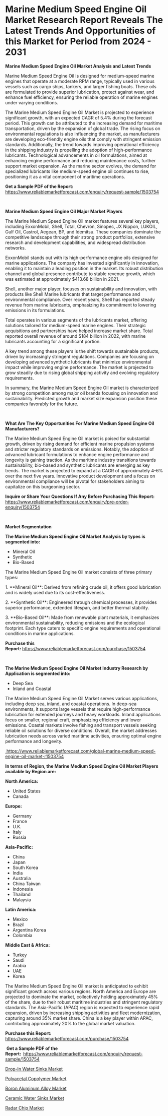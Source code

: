 <p><h1>Marine Medium Speed Engine Oil Market Research Report Reveals The Latest Trends And Opportunities of this Market for Period from 2024 - 2031</h1></p><p><strong>Marine Medium Speed Engine Oil Market Analysis and Latest Trends</strong></p>
<p><p>Marine Medium Speed Engine Oil is designed for medium-speed marine engines that operate at a moderate RPM range, typically used in various vessels such as cargo ships, tankers, and larger fishing boats. These oils are formulated to provide superior lubrication, protect against wear, and enhance fuel efficiency, ensuring the reliable operation of marine engines under varying conditions.</p><p>The Marine Medium Speed Engine Oil Market is projected to experience significant growth, with an expected CAGR of 5.4% during the forecast period. This growth can be attributed to the increasing demand for maritime transportation, driven by the expansion of global trade. The rising focus on environmental regulations is also influencing the market, as manufacturers are developing eco-friendly engine oils that comply with stringent emission standards. Additionally, the trend towards improving operational efficiency in the shipping industry is propelling the adoption of high-performance lubricants. Technological advancements in oil formulations, aimed at enhancing engine performance and reducing maintenance costs, further support market expansion. As the marine sector evolves, the demand for specialized lubricants like medium-speed engine oil continues to rise, positioning it as a vital component of maritime operations.</p></p>
<p><strong>Get a Sample PDF of the Report:&nbsp;</strong> <a href="https://www.reliablemarketforecast.com/enquiry/request-sample/1503754?utm_campaign=1178&utm_medium=2&utm_source=Github&utm_content=ia&utm_term=27092024&utm_id=marine-medium-speed-engine-oil">https://www.reliablemarketforecast.com/enquiry/request-sample/1503754</a></p>
<p>&nbsp;</p>
<p><strong>Marine Medium Speed Engine Oil Major Market Players</strong></p>
<p><p>The Marine Medium Speed Engine Oil market features several key players, including ExxonMobil, Shell, Total, Chevron, Sinopec, JX Nippon, LUKOIL, Gulf Oil, Castrol, Aegean, BP, and Idemitsu. These companies dominate the competitive landscape through their strong product portfolios, extensive research and development capabilities, and widespread distribution networks.</p><p>ExxonMobil stands out with its high-performance engine oils designed for marine applications. The company has invested significantly in innovation, enabling it to maintain a leading position in the market. Its robust distribution channel and global presence contribute to stable revenue growth, which was estimated at approximately $413.68 billion in 2021.</p><p>Shell, another major player, focuses on sustainability and innovation, with products like Shell Marine lubricants that target performance and environmental compliance. Over recent years, Shell has reported steady revenue from marine lubricants, emphasizing its commitment to lowering emissions in its formulations.</p><p>Total operates in various segments of the lubricants market, offering solutions tailored for medium-speed marine engines. Their strategic acquisitions and partnerships have helped increase market share. Total reported overall revenue of around $184 billion in 2022, with marine lubricants accounting for a significant portion.</p><p>A key trend among these players is the shift towards sustainable products, driven by increasingly stringent regulations. Companies are focusing on developing advanced synthetic lubricants that minimize environmental impact while improving engine performance. The market is projected to grow steadily due to rising global shipping activity and evolving regulatory requirements.</p><p>In summary, the Marine Medium Speed Engine Oil market is characterized by strong competition among major oil brands focusing on innovation and sustainability. Predicted growth and market size expansion position these companies favorably for the future.</p></p>
<p>&nbsp;</p>
<p><strong>What Are The Key Opportunities For Marine Medium Speed Engine Oil Manufacturers?</strong></p>
<p><p>The Marine Medium Speed Engine Oil market is poised for substantial growth, driven by rising demand for efficient marine propulsion systems and stricter regulatory standards on emissions. Notably, the adoption of advanced lubricant formulations to enhance engine performance and longevity is gaining traction. As the maritime industry transitions towards sustainability, bio-based and synthetic lubricants are emerging as key trends. The market is projected to expand at a CAGR of approximately 4-6% over the next five years. Innovative product development and a focus on environmental compliance will be pivotal for stakeholders aiming to capitalize on this burgeoning sector.</p></p>
<p><strong>Inquire or Share Your Questions If Any Before Purchasing This Report:</strong> <a href="https://www.reliablemarketforecast.com/enquiry/pre-order-enquiry/1503754?utm_campaign=1178&utm_medium=2&utm_source=Github&utm_content=ia&utm_term=27092024&utm_id=marine-medium-speed-engine-oil">https://www.reliablemarketforecast.com/enquiry/pre-order-enquiry/1503754</a></p>
<p>&nbsp;</p>
<p><strong>Market Segmentation</strong></p>
<p><strong>The Marine Medium Speed Engine Oil Market Analysis by types is segmented into:</strong></p>
<p><ul><li>Mineral Oil</li><li>Synthetic</li><li>Bio-Based</li></ul></p>
<p><p>The Marine Medium Speed Engine Oil market consists of three primary types: </p><p>1. **Mineral Oil**: Derived from refining crude oil, it offers good lubrication and is widely used due to its cost-effectiveness. </p><p>2. **Synthetic Oil**: Engineered through chemical processes, it provides superior performance, extended lifespan, and better thermal stability. </p><p>3. **Bio-Based Oil**: Made from renewable plant materials, it emphasizes environmental sustainability, reducing emissions and the ecological footprint. Each type caters to specific engine requirements and operational conditions in marine applications.</p></p>
<p><strong>Purchase this Report:&nbsp;</strong><a href="https://www.reliablemarketforecast.com/purchase/1503754?utm_campaign=1178&utm_medium=2&utm_source=Github&utm_content=ia&utm_term=27092024&utm_id=marine-medium-speed-engine-oil">https://www.reliablemarketforecast.com/purchase/1503754</a></p>
<p>&nbsp;</p>
<p><strong>The Marine Medium Speed Engine Oil Market Industry Research by Application is segmented into:</strong></p>
<p><ul><li>Deep Sea</li><li>Inland and Coastal</li></ul></p>
<p><p>The Marine Medium Speed Engine Oil Market serves various applications, including deep sea, inland, and coastal operations. In deep-sea environments, it supports large vessels that require high-performance lubrication for extended journeys and heavy workloads. Inland applications focus on smaller, regional craft, emphasizing efficiency and lower emissions. Coastal markets involve fishing and transport vessels seeking reliable oil solutions for diverse conditions. Overall, the market addresses lubrication needs across varied maritime activities, ensuring optimal engine performance and longevity.</p></p>
<p><a href="https://www.reliablemarketforecast.com/global-marine-medium-speed-engine-oil-market-r1503754?utm_campaign=1178&utm_medium=2&utm_source=Github&utm_content=ia&utm_term=27092024&utm_id=marine-medium-speed-engine-oil">&nbsp;https://www.reliablemarketforecast.com/global-marine-medium-speed-engine-oil-market-r1503754</a></p>
<p><strong>In terms of Region, the Marine Medium Speed Engine Oil Market Players available by Region are:</strong></p>
<p>
    <p> <strong> North America: </strong>
        <ul>
            <li>United States</li>
            <li>Canada</li>
        </ul>
        </p> 
    <p> <strong> Europe: </strong>
        <ul>
            <li>Germany</li>
            <li>France</li>
            <li>U.K.</li>
            <li>Italy</li>
            <li>Russia</li>
        </ul>
        </p> 
    <p> <strong> Asia-Pacific: </strong>
        <ul>
            <li>China</li>
            <li>Japan</li>
            <li>South Korea</li>
            <li>India</li>
            <li>Australia</li>
            <li>China Taiwan</li>
            <li>Indonesia</li>
            <li>Thailand</li>
            <li>Malaysia</li>
        </ul>
        </p> 
    <p> <strong> Latin America: </strong>
        <ul>
            <li>Mexico</li>
            <li>Brazil</li>
            <li>Argentina Korea</li>
            <li>Colombia</li>
        </ul>
        </p> 
    <p> <strong> Middle East & Africa: </strong>
        <ul>
            <li>Turkey</li>
            <li>Saudi</li>
            <li>Arabia</li>
            <li>UAE</li>
            <li>Korea</li>
        </ul>
    </p>
    </p>
<p><p>The Marine Medium Speed Engine Oil market is anticipated to exhibit significant growth across various regions. North America and Europe are projected to dominate the market, collectively holding approximately 45% of the share, due to their robust maritime industries and stringent regulatory standards. The Asia-Pacific (APAC) region is expected to experience rapid expansion, driven by increasing shipping activities and fleet modernization, capturing around 35% market share. China is a key player within APAC, contributing approximately 20% to the global market valuation.</p></p>
<p><strong>Purchase this Report: </strong><a href="https://www.reliablemarketforecast.com/purchase/1503754?utm_campaign=1178&utm_medium=2&utm_source=Github&utm_content=ia&utm_term=27092024&utm_id=marine-medium-speed-engine-oil">https://www.reliablemarketforecast.com/purchase/1503754</a></p>
<p>&nbsp;<strong>Get a Sample PDF of the Report:&nbsp;&nbsp;</strong><a href="https://www.reliablemarketforecast.com/enquiry/request-sample/1503754?utm_campaign=1178&utm_medium=2&utm_source=Github&utm_content=ia&utm_term=27092024&utm_id=marine-medium-speed-engine-oil">https://www.reliablemarketforecast.com/enquiry/request-sample/1503754</a></p>
<p><strong></strong></p>
<p><p><a href="https://issuu.com/reportprime-2/docs/drop-in-water-sinks-market-size-203_614951b38cba0d?utm_campaign=1178&utm_medium=2&utm_source=Github&utm_content=ia&utm_term=27092024&utm_id=marine-medium-speed-engine-oil">Drop-In Water Sinks Market</a></p><p><a href="https://www.linkedin.com/pulse/polyacetal-copolymer-market-share-size-trends-industry-analysis-rxq4c?trackingId=yM2%2FogsBTQOWz8eCJNpq0w%3D%3D&utm_campaign=1178&utm_medium=2&utm_source=Github&utm_content=ia&utm_term=27092024&utm_id=marine-medium-speed-engine-oil">Polyacetal Copolymer Market</a></p><p><a href="https://www.linkedin.com/pulse/boron-aluminum-alloy-market-industry-trends-forecast-period-xx6vc?trackingId=O8TqA2sHTFCJQWg79o5oQQ%3D%3D&utm_campaign=1178&utm_medium=2&utm_source=Github&utm_content=ia&utm_term=27092024&utm_id=marine-medium-speed-engine-oil">Boron Aluminum Alloy Market</a></p><p><a href="https://issuu.com/reportprime-2/docs/ceramic-water-sinks-market-size-203_477db5fca75330?utm_campaign=1178&utm_medium=2&utm_source=Github&utm_content=ia&utm_term=27092024&utm_id=marine-medium-speed-engine-oil">Ceramic Water Sinks Market</a></p><p><a href="https://www.linkedin.com/pulse/global-radar-chip-industry-research-report-competitive-landscape-pgjjc?trackingId=pGM1aa1vSZuMnwNSebSeFw%3D%3D&utm_campaign=1178&utm_medium=2&utm_source=Github&utm_content=ia&utm_term=27092024&utm_id=marine-medium-speed-engine-oil">Radar Chip Market</a></p></p>